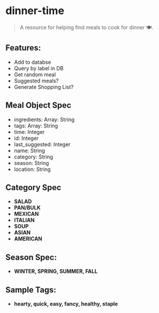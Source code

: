 # dinner-time
> A resource for helping find meals to cook for dinner 🍽.

## Features:
- Add to databse
- Query by label in DB
- Get random meal
- Suggested meals?
- Generate Shopping List?

## Meal Object Spec
- ingredients: Array: String
- tags: Array: String
- time: Integer
- id: Integer
- last_suggested: Integer
- name: String
- category: String
- season: String
- location: String

## Category Spec
- __SALAD__
- __PAN/BULK__
- __MEXICAN__
- __ITALIAN__
- __SOUP__
- __ASIAN__
- __AMERICAN__

## Season Spec:
- __WINTER, SPRING, SUMMER, FALL__

## Sample Tags:
- __hearty, quick, easy, fancy, healthy, staple__